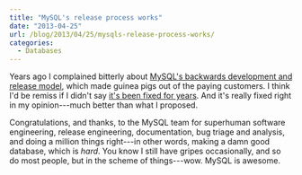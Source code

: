 ```yaml
---
title: "MySQL's release process works"
date: "2013-04-25"
url: /blog/2013/04/25/mysqls-release-process-works/
categories:
  - Databases
---
```

Years ago I complained bitterly about [MySQL's backwards development and release model](/blog/2007/08/12/what-would-make-me-buy-mysql-enterprise/ "What would make me buy MySQL Enterprise?"), which made guinea pigs out of the paying customers. I think I'd be remiss if I didn't say [it's been fixed for years](http://insidemysql.com/the-milestone-release-model-revisited/). And it's really fixed right in my opinion---much better than what I proposed.

Congratulations, and thanks, to the MySQL team for superhuman software engineering, release engineering, documentation, bug triage and analysis, and doing a million things right---in other words, making a damn good database, which is *hard*. You know I still have gripes occasionally, and so do most people, but in the scheme of things---wow. MySQL is awesome.


